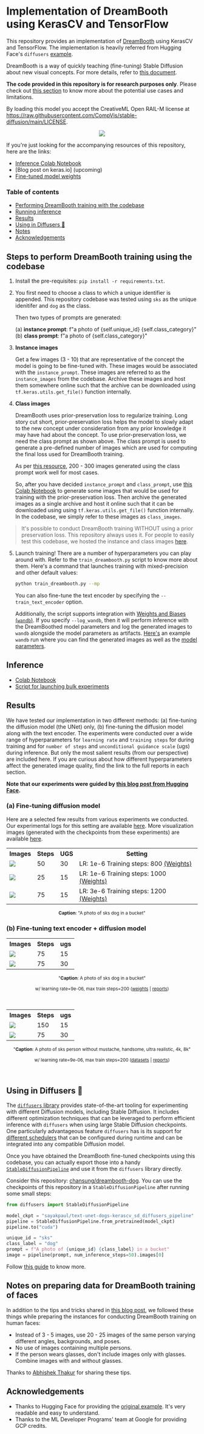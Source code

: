 # Implementation of DreamBooth using KerasCV and TensorFlow

This repository provides an implementation of [DreamBooth](https://arxiv.org/abs/2208.12242) using KerasCV and TensorFlow. The implementation is heavily referred from Hugging Face's `diffusers` [example](https://github.com/huggingface/diffusers/tree/main/examples/dreambooth).

DreamBooth is a way of quickly teaching (fine-tuning) Stable Diffusion about new visual concepts. For more details, refer to [this document](https://dreambooth.github.io/).

**The code provided in this repository is for research purposes only**. Please check out [this section](https://github.com/keras-team/keras-cv/tree/master/keras_cv/models/stable_diffusion#uses) to know more about the potential use cases and limitations.

By loading this model you accept the CreativeML Open RAIL-M license at https://raw.githubusercontent.com/CompVis/stable-diffusion/main/LICENSE.

<div align="center">
<img src="https://i.imgur.com/gYlgLPm.png"/>
</div>

If you're just looking for the accompanying resources of this repository, here are the links:

* [Inference Colab Notebook](https://colab.research.google.com/github/sayakpaul/dreambooth-keras/blob/main/notebooks/inference_dreambooth.ipynb)
* [Blog post on keras.io] (upcoming)
* [Fine-tuned model weights](https://huggingface.co/chansung/dreambooth-dog)

### Table of contents

* [Performing DreamBooth training with the codebase](#steps-to-perform-dreambooth-training-using-the-codebase)
* [Running inference](#inference)
* [Results](#results)
* [Using in Diffusers 🧨](#using-in-diffusers-)
* [Notes](#notes-on-preparing-data-for-dreambooth-training-of-faces)
* [Acknowledgements](#acknowledgements)

## Steps to perform DreamBooth training using the codebase

1. Install the pre-requisites: `pip install -r requirements.txt`.

2. You first need to choose a class to which a unique identifier is appended. This repository codebase was tested using `sks` as the unique idenitifer and `dog` as the class.

    Then two types of prompts are generated: 

    (a) **instance prompt**: f"a photo of {self.unique_id} {self.class_category}"
    (b) **class prompt**: f"a photo of {self.class_category}"

3. **Instance images**
    
    Get a few images (3 - 10) that are representative of the concept the model is going to be fine-tuned with. These images would be associated with the `instance_prompt`. These images are referred to as the `instance_images` from the codebase. Archive these images and host them somewhere online such that the archive can be downloaded using `tf.keras.utils.get_file()` function internally.

4. **Class images**
    
    DreamBooth uses prior-preservation loss to regularize training. Long story cut short,
prior-preservation loss helps the model to slowly adapt to the new concept under consideration from any prior knowledge it may have had about the concept. To use prior-preservation loss, we need the class prompt as shown above. The class prompt is used to generate a pre-defined number of images which are used for computing the final loss used for DreamBooth training. 

    As per [this resource](https://github.com/huggingface/diffusers/tree/main/examples/dreambooth), 200 - 300 images generated using the class prompt work well for most cases. 

    So, after you have decided `instance_prompt` and `class_prompt`, use [this Colab Notebook](https://colab.research.google.com/github/sayakpaul/dreambooth-keras/blob/main/notebooks/generate_class_priors.ipynb) to generate some images that would be used for training with the prior-preservation loss. Then archive the generated images as a single archive and host it online such that it can be downloaded using using `tf.keras.utils.get_file()` function internally. In the codebase, we simply refer to these images as `class_images`.
    
> It's possible to conduct DreamBooth training WITHOUT using a prior preservation loss. This repository always uses it. For people to easily test this codebase, we hosted the instance and class images [here](https://huggingface.co/datasets/sayakpaul/sample-datasets/tree/main). 

5. Launch training! There are a number of hyperparameters you can play around with. Refer to the `train_dreambooth.py` script to know more about them. Here's a command that launches training with mixed-precision and other default values:

    ```bash
    python train_dreambooth.py --mp
    ```

    You can also fine-tune the text encoder by specifying the `--train_text_encoder` option. 

    Additionally, the script supports integration with [Weights and Biases (`wandb`)](https://wandb.ai/). If you specify `--log_wandb`, then it will perform inference with the DreamBoothed model parameters and log the generated images to `wandb` alongside the model parameters as artifacts. [Here's](https://wandb.ai/sayakpaul/dreambooth-keras/runs/este2e4c) an example `wandb` run where you can find the generated images as well as the [model parameters](https://wandb.ai/sayakpaul/dreambooth-keras/artifacts/model/run_este2e4c_model/v0/files). 

## Inference

* [Colab Notebook](https://colab.research.google.com/github/sayakpaul/dreambooth-keras/blob/main/notebooks/inference_dreambooth.ipynb)
* [Script for launching bulk experiments](https://github.com/sayakpaul/dreambooth-keras/blob/main/scripts/generate_experimental_images.py)

## Results

We have tested our implementation in two different methods: (a) fine-tuning the diffusion model (the UNet) only, (b) fine-tuning the diffusion model along with the text encoder. The experiments were conducted over a wide range of hyperparameters for `learning rate` and `training steps` for during training and for `number of steps` and `unconditional guidance scale` (ugs) during inference. But only the most salient results (from our perspective) are included here. If you are curious about how different hyperparameters affect the generated image quality, find the link to the full reports in each section.

__Note that our experiments were guided by [this blog post from Hugging Face](https://huggingface.co/blog/dreambooth).__

### (a) Fine-tuning diffusion model

Here are a selected few results from various experiments we conducted. Our experimental logs for this setting are available [here](https://wandb.ai/sayakpaul/dreambooth-keras). More visualization images (generated with the checkpoints from these experiments) are available [here](https://wandb.ai/sayakpaul/experimentation_images). 


<div align="center">
<table>
  <tr>
    <th>Images</th>
    <th>Steps</th>
    <th>UGS</th>
    <th>Setting</th>
  </tr>
  <tr>
    <td><img src="https://i.imgur.com/UUSfrwW.png"/></td>
    <td>50</td>
    <td>30</td>
    <td>LR: 1e-6 Training steps: 800 <a href="https://huggingface.co/sayakpaul/dreambooth-keras-dogs-unet/resolve/main/lr_1e-6_steps_800_unet.h5">(Weights)</a></td>
  </tr>
  <tr>
    <td><img src="https://i.imgur.com/Ewt0BhG.png"/></td>
    <td>25</td>
    <td>15</td>
    <td>LR: 1e-6 Training steps: 1000 <a href="https://huggingface.co/sayakpaul/dreambooth-keras-dogs-unet/resolve/main/lr_1e-6_steps_1000.h5">(Weights)</a></td>
  </tr>  
  <tr>
    <td><img src="https://i.imgur.com/Dn0uGZa.png"/></td>
    <td>75</td>
    <td>15</td>
    <td>LR: 3e-6 Training steps: 1200 <a href="https://huggingface.co/sayakpaul/dreambooth-keras-dogs-unet/resolve/main/lr_3e-6_steps_1200_unet.h5">(Weights)</a></td>
  </tr>
</table>
<sub><b>Caption</b>: "A photo of sks dog in a bucket" </sub> 
</div>

### (b) Fine-tuning text encoder + diffusion model

<div align="center">
<table>
  <tr>
    <th>Images</th>
    <th>Steps</th>
    <th>ugs</th>
  </tr>
  <tr>
    <td><img src="https://i.ibb.co/BNVtwDB/dog.png"/></td>
    <td>75</td>
    <td>15</td>
  </tr>
  <tr>
    <td><img src="https://i.ibb.co/zWMzxq2/dog-2.png"/></td>
    <td>75</td>
    <td>30</td>
  </tr>  
</table>
<sub>"<b>Caption</b>: A photo of sks dog in a bucket" </sub> 

<sub> w/ learning rate=9e-06, max train steps=200 (<a href="https://huggingface.co/chansung/dreambooth-dog">weights</a> | <a href="https://wandb.ai/chansung18/dreambooth-keras-generating-images?workspace=user-chansung18">reports</a>)</sub>
</div><br>


<div align="center">
<table>
  <tr>
    <th>Images</th>
    <th>Steps</th>
    <th>ugs</th>
  </tr>
  <tr>
    <td><img src="https://i.ibb.co/XYz3s5N/chansung.png"/></td>
    <td>150</td>
    <td>15</td>
  </tr>
  <tr>
    <td><img src="https://i.ibb.co/mFMZG04/chansung-2.png"/></td>
    <td>75</td>
    <td>30</td>
  </tr>  
</table>
<sub>"<b>Caption</b>: A photo of sks person without mustache, handsome, ultra realistic, 4k, 8k"</sub> 

<sub> w/ learning rate=9e-06, max train steps=200 (<a href="https://huggingface.co/datasets/chansung/me">datasets</a> | <a href="https://wandb.ai/chansung18/dreambooth-generate-me?workspace=user-chansung18">reports</a>)</sub>
</div><br>

## Using in Diffusers 🧨

The [`diffusers` library](https://github.com/huggingface/diffusers/) provides state-of-the-art tooling for experimenting with
different Diffusion models, including Stable Diffusion. It includes 
different optimization techniques that can be leveraged to perform efficient inference
with `diffusers` when using large Stable Diffusion checkpoints. One particularly 
advantageous feature `diffusers` has is its support for [different schedulers](https://huggingface.co/docs/diffusers/using-diffusers/schedulers) that can
be configured during runtime and can be integrated into any compatible Diffusion model.

Once you have obtained the DreamBooth fine-tuned checkpoints using this codebase, you can actually
export those into a handy [`StableDiffusionPipeline`](https://huggingface.co/docs/diffusers/api/pipelines/stable_diffusion/overview) and use it from the `diffusers` library directly. 

Consider this repository: [chansung/dreambooth-dog](https://huggingface.co/chansung/dreambooth-dog). You can use the
checkpoints of this repository in a `StableDiffusionPipeline` after running some small steps:

```py
from diffusers import StableDiffusionPipeline

model_ckpt = "sayakpaul/text-unet-dogs-kerascv_sd_diffusers_pipeline"
pipeline = StableDiffusionPipeline.from_pretrained(model_ckpt)
pipeline.to("cuda")

unique_id = "sks"
class_label = "dog"
prompt = f"A photo of {unique_id} {class_label} in a bucket"
image = pipeline(prompt, num_inference_steps=50).images[0]
```

Follow [this guide](https://huggingface.co/docs/diffusers/main/en/using-diffusers/kerascv) to know more. 

## Notes on preparing data for DreamBooth training of faces

In addition to the tips and tricks shared in [this blog post](https://huggingface.co/blog/dreambooth#using-prior-preservation-when-training-faces), we followed these things while preparing the instances for conducting DreamBooth training on human faces:

* Instead of 3 - 5 images, use 20 - 25 images of the same person varying different angles, backgrounds, and poses.
* No use of images containing multiple persons. 
* If the person wears glasses, don't include images only with glasses. Combine images with and without glasses.

Thanks to [Abhishek Thakur](https://no.linkedin.com/in/abhi1thakur) for sharing these tips. 

## Acknowledgements

* Thanks to Hugging Face for providing the [original example](https://github.com/huggingface/diffusers/tree/main/examples/dreambooth). It's very readable and easy to understand.
* Thanks to the ML Developer Programs' team at Google for providing GCP credits.
